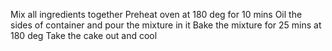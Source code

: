 Mix all ingredients together
Preheat oven at 180 deg for 10 mins
Oil the sides of container and pour the mixture in it
Bake the mixture for 25 mins at 180 deg
Take the cake out and cool